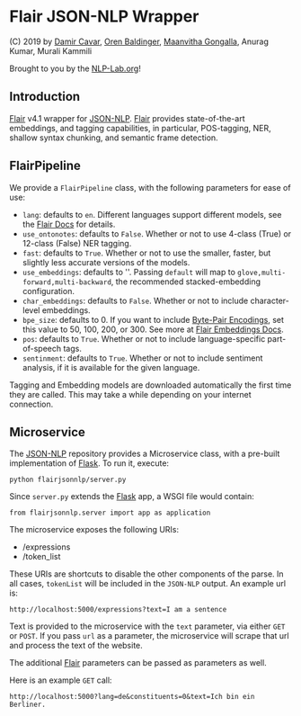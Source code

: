 # Flair JSON-NLP Wrapper

(C) 2019 by [Damir Cavar], [Oren Baldinger], [Maanvitha Gongalla], Anurag Kumar, Murali Kammili

Brought to you by the [NLP-Lab.org]!


## Introduction

[Flair] v4.1 wrapper for [JSON-NLP]. [Flair] provides state-of-the-art embeddings, and tagging capabilities,
in particular, POS-tagging, NER, shallow syntax chunking, and semantic frame detection.

## FlairPipeline

We provide a `FlairPipeline` class, with the following parameters for ease of use:

- `lang`: defaults to `en`. Different languages support different models, see the [Flair Docs] for details.
- `use_ontonotes`: defaults to `False`. Whether or not to use 4-class (True) or 12-class (False) NER tagging.
- `fast`: defaults to `True`. Whether or not to use the smaller, faster, but slightly less accurate versions of the models.
- `use_embeddings`: defaults to ''. Passing `default` will map to `glove,multi-forward,multi-backward`, the recommended stacked-embedding configuration.
- `char_embeddings`: defaults to `False`. Whether or not to include character-level embeddings.
- `bpe_size`: defaults to 0. If you want to include [Byte-Pair Encodings](https://nlp.h-its.org/bpemb/), set this value to 50, 100, 200, or 300. See more at [Flair Embeddings Docs](https://github.com/zalandoresearch/flair/blob/master/resources/docs/TUTORIAL_3_WORD_EMBEDDING.md).
- `pos`: defaults to `True`. Whether or not to include language-specific part-of-speech tags.
- `sentinment`: defaults to `True`. Whether or not to include sentiment analysis, if it is available for the given language.

Tagging and Embedding models are downloaded automatically the first time they are called.
This may take a while depending on your internet connection.

## Microservice

The [JSON-NLP] repository provides a Microservice class, with a pre-built implementation of [Flask]. To run it, execute:
    
    python flairjsonnlp/server.py
 
Since `server.py` extends the [Flask] app, a WSGI file would contain:

    from flairjsonnlp.server import app as application

The microservice exposes the following URIs:
- /expressions
- /token_list

These URIs are shortcuts to disable the other components of the parse. In all cases, `tokenList` will be included in the `JSON-NLP` output. An example url is:

    http://localhost:5000/expressions?text=I am a sentence

Text is provided to the microservice with the `text` parameter, via either `GET` or `POST`. If you pass `url` as a parameter, the microservice will scrape that url and process the text of the website.

The additional [Flair] parameters can be passed as parameters as well.

Here is an example `GET` call:

    http://localhost:5000?lang=de&constituents=0&text=Ich bin ein Berliner.



[Damir Cavar]: http://damir.cavar.me/ "Damir Cavar"
[Oren Baldinger]: https://oren.baldinger.me/ "Oren Baldinger"
[Maanvitha Gongalla]: https://maanvithag.github.io/MaanvithaGongalla/ "Maanvitha Gongalla"
[NLP-Lab.org]: http://nlp-lab.org/ "NLP-Lab.org"
[JSON-NLP]: https://github.com/dcavar/JSON-NLP "JSON-NLP"
[Flair]: https://github.com/zalandoresearch/flair "Flair"
[spaCy]: https://spacy.io/ "spaCy"
[NLTK]: http://nltk.org/ "Natural Language Processing Toolkit"
[Polyglot]: https://github.com/aboSamoor/polyglot "Polyglot" 
[Xrenner]: https://github.com/amir-zeldes/xrenner "Xrenner"
[CONLL-U]: https://universaldependencies.org/format.html "CONLL-U"
[Flask]: http://flask.pocoo.org/ "Flask"
[Flair Docs]: https://github.com/zalandoresearch/flair/tree/master/resources/docs "Flair Docs"
